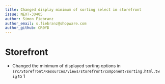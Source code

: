 ```yaml
---
title: Changed display minimum of sorting select in storefront
issue: NEXT-30405
author: Simon Fiebranz
author_email: s.fiebranz@shopware.com
author_github: CR0YD
---
```

# Storefront
* Changed the minimum of displayed sorting options in `src/Storefront/Resources/views/storefront/component/sorting.html.twig` to 1 
